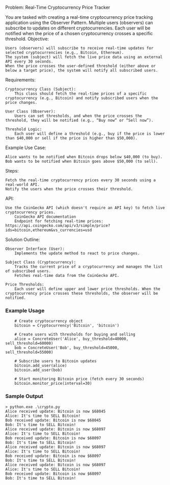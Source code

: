 Problem: Real-Time Cryptocurrency Price Tracker

You are tasked with creating a real-time cryptocurrency price tracking application using the Observer Pattern. Multiple users (observers) can subscribe to updates on different cryptocurrencies. Each user will be notified when the price of a chosen cryptocurrency crosses a specific threshold.
Objective:

    Users (observers) will subscribe to receive real-time updates for selected cryptocurrencies (e.g., Bitcoin, Ethereum).
    The system (subject) will fetch the live price data using an external API every 30 seconds.
    When the price crosses the user-defined threshold (either above or below a target price), the system will notify all subscribed users.

Requirements:

    Cryptocurrency Class (Subject):
        This class should fetch the real-time prices of a specific cryptocurrency (e.g., Bitcoin) and notify subscribed users when the price changes.

    User Class (Observer):
        Users can set thresholds, and when the price crosses the threshold, they will be notified (e.g., “Buy now” or “Sell now”).

    Threshold Logic:
        Each user will define a threshold (e.g., buy if the price is lower than $40,000 or sell if the price is higher than $50,000).

Example Use Case:

    Alice wants to be notified when Bitcoin drops below $40,000 (to buy).
    Bob wants to be notified when Bitcoin goes above $50,000 (to sell).

Steps:

    Fetch the real-time cryptocurrency prices every 30 seconds using a real-world API.
    Notify the users when the price crosses their threshold.

API:

    Use the CoinGecko API (which doesn't require an API key) to fetch live cryptocurrency prices.
        CoinGecko API documentation
        Endpoint for fetching real-time prices: https://api.coingecko.com/api/v3/simple/price?ids=bitcoin,ethereum&vs_currencies=usd

Solution Outline:

    Observer Interface (User):
        Implements the update method to react to price changes.

    Subject Class (Cryptocurrency):
        Tracks the current price of a cryptocurrency and manages the list of subscribed users.
        Fetches real-time data from the CoinGecko API.

    Price Thresholds:
        Each user will define upper and lower price thresholds. When the cryptocurrency price crosses these thresholds, the observer will be notified.


### Example Usage
```
    # Create cryptocurrency object
    bitcoin = Cryptocurrency('Bitcoin', 'bitcoin')

    # Create users with thresholds for buying and selling
    alice = ConcreteUser('Alice', buy_threshold=40000, sell_threshold=60000)
    bob = ConcreteUser('Bob', buy_threshold=45000, sell_threshold=55000)

    # Subscribe users to Bitcoin updates
    bitcoin.add_user(alice)
    bitcoin.add_user(bob)

    # Start monitoring Bitcoin price (fetch every 30 seconds)
    bitcoin.monitor_price(interval=30)
```

### Sample Output
```
> python.exe .\crypto.py
Alice received update: Bitcoin is now $68045
Alice: It's time to SELL Bitcoin!
Bob received update: Bitcoin is now $68045
Bob: It's time to SELL Bitcoin!
Alice received update: Bitcoin is now $68097
Alice: It's time to SELL Bitcoin!
Bob received update: Bitcoin is now $68097
Bob: It's time to SELL Bitcoin!
Alice received update: Bitcoin is now $68097
Alice: It's time to SELL Bitcoin!
Bob received update: Bitcoin is now $68097
Bob: It's time to SELL Bitcoin!
Alice received update: Bitcoin is now $68097
Alice: It's time to SELL Bitcoin!
Bob received update: Bitcoin is now $68097
Bob: It's time to SELL Bitcoin!
```